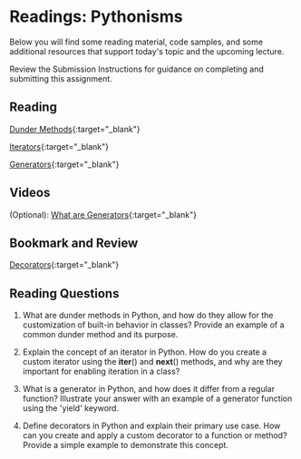 # Readings: Pythonisms

Below you will find some reading material, code samples, and some additional resources that support today's topic and the upcoming lecture.

Review the Submission Instructions for guidance on completing and submitting this assignment.

## Reading

[Dunder Methods](https://dbader.org/blog/python-dunder-methods){:target="_blank"}

<!-- Mix it up! Create the questions with pointed answers, fill in the blank, or opinion/open ended -->

[Iterators](https://dbader.org/blog/python-iterators){:target="_blank"}

<!-- Mix it up! Create the questions with pointed answers, fill in the blank, or opinion/open ended -->

[Generators](https://dbader.org/blog/python-generators){:target="_blank"}

<!-- Mix it up! Create the questions with pointed answers, fill in the blank, or opinion/open ended -->

## Videos

(Optional): [What are Generators](https://realpython.com/lessons/what-are-python-generators/){:target="_blank"}

<!-- Mix it up! Create the questions with pointed answers, fill in the blank, or opinion/open ended -->

## Bookmark and Review

[Decorators](https://realpython.com/primer-on-python-decorators/){:target="_blank"}

## Reading Questions
<!-- Written with help from ChatGPT -->

1. What are dunder methods in Python, and how do they allow for the customization of built-in behavior in classes? Provide an example of a common dunder method and its purpose.

2. Explain the concept of an iterator in Python. How do you create a custom iterator using the __iter__() and __next__() methods, and why are they important for enabling iteration in a class?

3. What is a generator in Python, and how does it differ from a regular function? Illustrate your answer with an example of a generator function using the 'yield' keyword.

4. Define decorators in Python and explain their primary use case. How can you create and apply a custom decorator to a function or method? Provide a simple example to demonstrate this concept.
